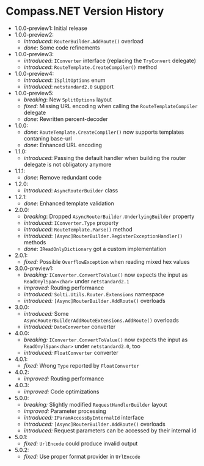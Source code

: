 # Compass.NET Version History

- 1.0.0-preview1: Initial release
- 1.0.0-preview2:
  - *introduced*: `RouterBuilder.AddRoute()` overload
  - *done*: Some code refinements
- 1.0.0-preview3:
  - *introduced*: `IConverter` interface (replacing the `TryConvert` delegate)
  - *introduced*: `RouteTemplate.CreateCompiler()` method
- 1.0.0-preview4:
  - *introduced*: `ISplitOptions` enum
  - *introduced*: `netstandard2.0` support
- 1.0.0-preview5:
  - *breaking*: New `SplitOptions` layout
  - *fixed*: Missing URL encoding when calling the `RouteTemplateCompiler` delegate 
  - *done*: Rewritten percent-decoder
- 1.0.0:
  - *done*: `RouteTemplate.CreateCompiler()` now supports templates contaning base-url
  - *done*: Enhanced URL encoding
- 1.1.0:
  - *introduced*: Passing the default handler when building the router delegate is not obligatory anymore
- 1.1.1:
  - *done*: Remove redundant code
- 1.2.0:
  - *introduced*: `AsyncRouterBuilder` class
- 1.2.1:
  - *done*: Enhanced template validation
- 2.0.0:
  - *breaking*: Dropped `AsyncRouterBuilder.UnderlyingBuilder` property
  - *introduced*: `IConverter.Type` property
  - *introduced*: `RouteTemplate.Parse()` method
  - *introduced*: `[Async]RouterBuilder.RegisterExceptionHandler()` methods
  - *done*: `IReadOnlyDictionary` got a custom implementation
- 2.0.1:
  - *fixed:* Possible `OverflowException` when reading mixed hex values
- 3.0.0-preview1:
  - *breaking:* `IConverter.ConvertToValue()` now expects the input as `ReadOnylSpan<char>` under `netstandard2.1`
  - *improved:* Routing performance
  - *introduced:* `Solti.Utils.Router.Extensions` namespace
  - *introduced:* `[Async]RouterBuilder.AddRoute()` overloads
- 3.0.0:
  - *introduced:* Some `AsyncRouterBuilderAddRouteExtensions.AddRoute()` overloads
  - *introduced:* `DateConverter` converter
- 4.0.0:
  - *breaking:* `IConverter.ConvertToValue()` now expects the input as `ReadOnylSpan<char>` under `netstandard2.0`, too
  - *introduced:* `FloatConverter` converter
- 4.0.1:
  - *fixed:* Wrong `Type` reported by `FloatConverter`
- 4.0.2:
  - *improved:* Routing performance
- 4.0.3:
  - *improved:* Code optimizations
- 5.0.0:
  - *breaking:* Slightly modified `RequestHandlerBuilder` layout
  - *improved:* Parameter processing
  - *introduced:* `IParamAccessByInternalId` interface
  - *introduced:* `[Async]RouterBuilder.AddRoute()` overloads
  - *introduced:* Request parameters can be accessed by their internal id
- 5.0.1:
  - *fixed:* `UrlEncode` could produce invalid output
- 5.0.2:
  - *fixed:* Use proper format provider in `UrlEncode`